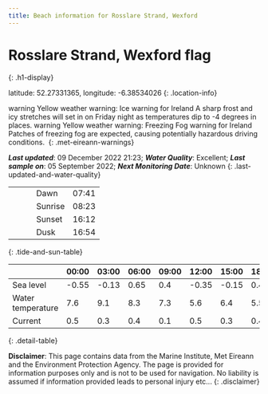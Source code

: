 ```yaml
---
title: Beach information for Rosslare Strand, Wexford
---
```

# Rosslare Strand, Wexford <span class="material-icons blue-flag" alt="This a Blue Flag beach">flag</span>
{: .h1-display}

latitude: 52.27331365, longitude: -6.38534026
{: .location-info}

<span class="material-icons yellow-warning">warning</span>&nbsp;Yellow weather warning: Ice warning for Ireland A sharp frost and icy stretches will set in on Friday night as temperatures dip to -4 degrees in places.&nbsp;<span class="material-icons yellow-warning">warning</span>&nbsp;Yellow weather warning: Freezing Fog warning for Ireland Patches of freezing fog are expected, causing potentially hazardous driving conditions.&nbsp;
{: .met-eireann-warnings}

___Last updated___: 09 December 2022 21:23; ___Water Quality___: Excellent;
___Last sample on___: 05 September 2022; ___Next Monitoring Date___: Unknown
{: .last-updated-and-water-quality}

|   |   |   |   |   |
|---|---|---|---|---|
|   |   |   | Dawn  | 07:41 |
|   |   |   | Sunrise  | 08:23 |
|   |   |   | Sunset  | 16:12 |
|   |   |   | Dusk  | 16:54 |
{: .tide-and-sun-table}

<div></div>

| | 00:00 | 03:00 | 06:00 | 09:00 | 12:00 | 15:00 | 18:00 | 21:00 |
|---|---|---|---|---|---|---|---|---|
| Sea level | -0.55 | -0.13 | 0.65 | 0.4| -0.35 | -0.15 | 0.48 | 0.24 |
| Water temperature | 7.6 | 9.1 | 8.3 | 7.3 | 5.6 | 6.4 | 5.5 | 5.4 |
| Current | 0.5 | 0.3 | 0.4 | 0.1 | 0.5| 0.3 | 0.4 | 0.2 |
{: .detail-table}

__Disclaimer__: This page contains data from the Marine Institute,
Met Eireann and the Environment Protection Agency. The page is provided for
information purposes only and is not to be used for navigation. No liability
is assumed if information provided leads to personal injury etc...
{: .disclaimer}